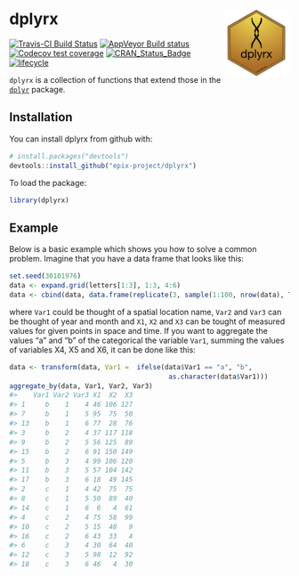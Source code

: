 
<!-- README.md is generated from README.Rmd. Please edit that file -->

# dplyrx <img src="man/figures/logo.png" align="right" width=120/>

[![Travis-CI Build
Status](https://travis-ci.org/epix-project/dplyrx.svg?branch=master)](https://travis-ci.org/epix-project/dplyrx)
[![AppVeyor Build
status](https://ci.appveyor.com/api/projects/status/y8exchgxy2rugjw8/branch/master?svg=true)](https://ci.appveyor.com/project/epixproject/dplyrx/branch/master)
[![Codecov test
coverage](https://img.shields.io/codecov/c/github/epix-project/dplyrx/master.svg)](https://codecov.io/github/epix-project/dplyrx?branch=master)
[![CRAN\_Status\_Badge](http://www.r-pkg.org/badges/version/dplyrx)](https://cran.r-project.org/package=dplyrx)
[![lifecycle](https://img.shields.io/badge/lifecycle-experimental-orange.svg)](https://www.tidyverse.org/lifecycle/#experimental)

`dplyrx` is a collection of functions that extend those in the
[`dplyr`](https://dplyr.tidyverse.org) package.

## Installation

You can install dplyrx from github with:

``` r
# install.packages("devtools")
devtools::install_github("epix-project/dplyrx")
```

To load the package:

``` r
library(dplyrx)
```

## Example

Below is a basic example which shows you how to solve a common problem.
Imagine that you have a data frame that looks like this:

``` r
set.seed(30101976)
data <- expand.grid(letters[1:3], 1:3, 4:6)
data <- cbind(data, data.frame(replicate(3, sample(1:100, nrow(data), TRUE))))
```

where `Var1` could be thought of a spatial location name, `Var2` and
`Var3` can be thought of year and month and `X1`, `X2` and `X3` can be
tought of measured values for given points in space and time. If you
want to aggregate the values “a” and “b” of the categorical the variable
`Var1`, summing the values of variables X4, X5 and X6, it can be done
like this:

``` r
data <- transform(data, Var1 =  ifelse(data$Var1 == "a", "b",
                                        as.character(data$Var1)))
aggregate_by(data, Var1, Var2, Var3)
#>    Var1 Var2 Var3 X1  X2  X3
#> 1     b    1    4 46 106 127
#> 7     b    1    5 95  75  50
#> 13    b    1    6 77  28  76
#> 3     b    2    4 37 117 118
#> 9     b    2    5 56 125  89
#> 15    b    2    6 91 150 149
#> 5     b    3    4 99 106 120
#> 11    b    3    5 57 104 142
#> 17    b    3    6 18  49 145
#> 2     c    1    4 42  75  75
#> 8     c    1    5 50  89  40
#> 14    c    1    6  6   4  61
#> 4     c    2    4 75  58  99
#> 10    c    2    5 15  48   9
#> 16    c    2    6 43  33   4
#> 6     c    3    4 30  64  40
#> 12    c    3    5 98  12  92
#> 18    c    3    6 46   4  30
```
